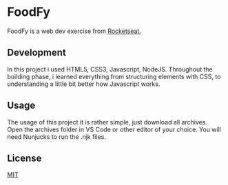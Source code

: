 # FoodFy

FoodFy is a web dev exercise from [Rocketseat.](https://rocketseat.com.br/.)

## Development

In this project i used HTML5, CSS3, Javascript, NodeJS. Throughout the building phase, i learned everything from structuring elements with CSS, to understanding a little bit better how Javascript works. 

## Usage

The usage of this project it is rather simple, just download all archives. Open the archives folder in VS Code or other editor of your choice. You will need Nunjucks to run the .njk files.

## License
[MIT](https://choosealicense.com/licenses/mit/)
